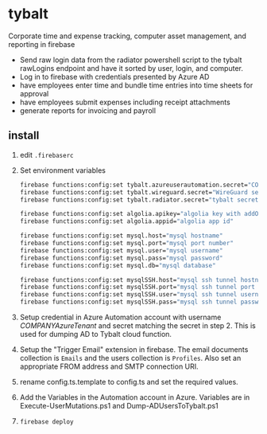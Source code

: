 
# tybalt

Corporate time and expense tracking, computer asset management, and reporting in firebase

* Send raw login data from the radiator powershell script to the tybalt rawLogins endpoint and have it sorted by user, login, and computer.
* Log in to firebase with credentials presented by Azure AD
* have employees enter time and bundle time entries into time sheets for approval
* have employees submit expenses including receipt attachments
* generate reports for invoicing and payroll

## install

1. edit `.firebaserc`
2. Set environment variables

    ``` bash
    firebase functions:config:set tybalt.azureuserautomation.secret="COMPANYAzureTenant secret" 
    firebase functions:config:set tybalt.wireguard.secret="WireGuard server secret" 
    firebase functions:config:set tybalt.radiator.secret="tybalt secret"
    
    firebase functions:config:set algolia.apikey="algolia key with addObject and deleteObject permission"
    firebase functions:config:set algolia.appid="algolia app id"

    firebase functions:config:set mysql.host="mysql hostname"
    firebase functions:config:set mysql.port="mysql port number"
    firebase functions:config:set mysql.user="mysql username"
    firebase functions:config:set mysql.pass="mysql password"
    firebase functions:config:set mysql.db="mysql database"

    firebase functions:config:set mysqlSSH.host="mysql ssh tunnel hostname"
    firebase functions:config:set mysqlSSH.port="mysql ssh tunnel port number"
    firebase functions:config:set mysqlSSH.user="mysql ssh tunnel username"
    firebase functions:config:set mysqlSSH.pass="mysql ssh tunnel password"
    ```

3. Setup credential in Azure Automation account with username *COMPANYAzureTenant* and secret matching the secret in step 2. This is used for dumping AD to Tybalt cloud function.

4. Setup the "Trigger Email" extension in firebase. The email documents collection is `Emails` and the users collection is `Profiles`. Also set an appropriate FROM address and SMTP connection URI.  

5. rename config.ts.template to config.ts and set the required values.

6. Add the Variables in the Automation account in Azure. Variables are in Execute-UserMutations.ps1 and Dump-ADUsersToTybalt.ps1

7. `firebase deploy`
